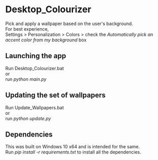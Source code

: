 # Desktop_Colourizer
Pick and apply a wallpaper based on the user's background.
<br>
For best experience,
<br>
Settings > Personalization > Colors > check the *Automatically pick an accent color from my background* box
## Launching the app
Run Desktop_Colourizer.bat
<br>
or
<br>
run *python main.py*

## Updating the set of wallpapers
Run Update_Wallpapers.bat
<br>
or
<br>
run *python update.py*

## Dependencies
This was built on Windows 10 x64 and is intended for the same.
<br>
Run *pip install -r requirements.txt* to install all the dependencies.
